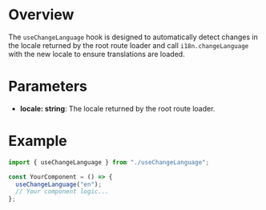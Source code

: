 # Overview

The `useChangeLanguage` hook is designed to automatically detect changes in the locale returned by the root route loader and call `i18n.changeLanguage` with the new locale to ensure translations are loaded.

# Parameters

- **locale: string**: The locale returned by the root route loader.

# Example

```typescript
import { useChangeLanguage } from "./useChangeLanguage";

const YourComponent = () => {
  useChangeLanguage("en");
  // Your component logic...
};
```
